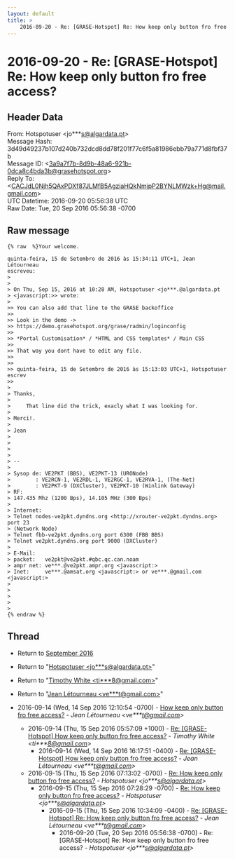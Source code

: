 ```yaml
---
layout: default
title: >
    2016-09-20 - Re: [GRASE-Hotspot] Re: How keep only button fro free access?
---
```


# 2016-09-20 - Re: [GRASE-Hotspot] Re: How keep only button fro free access?

## Header Data

From: Hotspotuser \<jo***s@algardata.pt\><br>
Message Hash: 3d49d49237b107d240b732dcd8dd78f201f77c6f5a81986ebb79a771d8fbf37b<br>
Message ID: \<3a9a7f7b-8d9b-48a6-921b-0dca8c4bda3b@grasehotspot.org\><br>
Reply To: \<CACJdL0Njh5QAxPDXf87JLMfB5AgziaHQkNmjpP2BYNLMWzk+Hg@mail.gmail.com\><br>
UTC Datetime: 2016-09-20 05:56:38 UTC<br>
Raw Date: Tue, 20 Sep 2016 05:56:38 -0700<br>

## Raw message

```
{% raw  %}Your welcome.

quinta-feira, 15 de Setembro de 2016 às 15:34:11 UTC+1, Jean Létourneau 
escreveu:
>
>
> On Thu, Sep 15, 2016 at 10:28 AM, Hotspotuser <jo***.@algardata.pt 
> <javascript:>> wrote:
>
>> You can also add that line to the GRASE backoffice
>>
>> Look in the demo -> 
>> https://demo.grasehotspot.org/grase/radmin/loginconfig
>>
>> *Portal Customisation* / *HTML and CSS templates* / Main CSS
>>
>> That way you dont have to edit any file.
>>
>>
>> quinta-feira, 15 de Setembro de 2016 às 15:13:03 UTC+1, Hotspotuser escrev
>>
>
> ​Thanks,
>
>     That line did the trick, exacly what I was looking for.
>
> Merci!.
>
> Jean
> ​
>
>
>
> -- 
>
> Sysop de: VE2PKT (BBS), VE2PKT-13 (URONode)
>        : VE2RCN-1, VE2RDL-1, VE2RGC-1, VE2RVA-1, (The-Net)
>        : VE2PKT-9 (DXCluster), VE2PKT-10 (Winlink Gateway)
> RF:
> 147.435 Mhz (1200 Bps), 14.105 MHz (300 Bps)
>
> Internet:
> Telnet nodes-ve2pkt.dyndns.org <http://xrouter-ve2pkt.dyndns.org> port 23 
> (Network Node)
> Telnet fbb-ve2pkt.dyndns.org port 6300 (FBB BBS)
> Telnet ve2pkt.dyndns.org port 9000 (DXCluster)
>
> E-Mail:
> packet:   ve2pkt@ve2pkt.#qbc.qc.can.noam
> ampr net: ve***.@ve2pkt.ampr.org <javascript:>
> Inet:     ve***.@amsat.org <javascript:> or ve***.@gmail.com <javascript:>
>
>
>
>  
>
{% endraw %}
```

## Thread

+ Return to [September 2016](/archive/2016/09)

+ Return to "[Hotspotuser <jo***s<span>@</span>algardata.pt>](/authors/jo___s_at_algardata_pt)"
+ Return to "[Timothy White <ti***8<span>@</span>gmail.com>](/authors/ti___8_at_gmail_com)"
+ Return to "[Jean Létourneau <ve***t<span>@</span>gmail.com>](/authors/ve___t_at_gmail_com)"

+ 2016-09-14 (Wed, 14 Sep 2016 12:10:54 -0700) - [How keep only button fro free access?](/archive/2016/09/6528d8eba764c1a1c250c5abe519fee2c1e0567156c7308a8b466bead5cbb32c) - _Jean Létourneau \<ve***t@gmail.com\>_
  + 2016-09-14 (Thu, 15 Sep 2016 05:57:09 +1000) - [Re: [GRASE-Hotspot] How keep only button fro free access?](/archive/2016/09/3a0da272b67627d33f403cdc1ffc2167ac13a3c746ab4fa987e166c9a45d2568) - _Timothy White \<ti***8@gmail.com\>_
    + 2016-09-14 (Wed, 14 Sep 2016 16:17:51 -0400) - [Re: [GRASE-Hotspot] How keep only button fro free access?](/archive/2016/09/09059fcd2cdf2a3c442288822822a644cd2cc80a8894d10775aea84c0628a53e) - _Jean Létourneau \<ve***t@gmail.com\>_
  + 2016-09-15 (Thu, 15 Sep 2016 07:13:02 -0700) - [Re: How keep only button fro free access?](/archive/2016/09/3861f9330bea7b78ddbfee1a32eb4a366b331ada6c6b79112d8a05611991613c) - _Hotspotuser \<jo***s@algardata.pt\>_
    + 2016-09-15 (Thu, 15 Sep 2016 07:28:29 -0700) - [Re: How keep only button fro free access?](/archive/2016/09/ea4aff702e1895b363aa0c34e1b2109414f7b5ffba06da928ec039070450ccf0) - _Hotspotuser \<jo***s@algardata.pt\>_
      + 2016-09-15 (Thu, 15 Sep 2016 10:34:09 -0400) - [Re: [GRASE-Hotspot] Re: How keep only button fro free access?](/archive/2016/09/5c2847393b4e1ea5ffd4597a842ca13aa953b160cc379266f33979307f35f130) - _Jean Létourneau \<ve***t@gmail.com\>_
        + 2016-09-20 (Tue, 20 Sep 2016 05:56:38 -0700) - Re: [GRASE-Hotspot] Re: How keep only button fro free access? - _Hotspotuser \<jo***s@algardata.pt\>_

